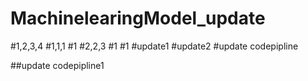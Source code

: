 # MachinelearingModel_update
#1,2,3,4
#1,1,1
#1
#2,2,3
#1
#1
#update1
#update2
#update codepipline

##update codepipline1
